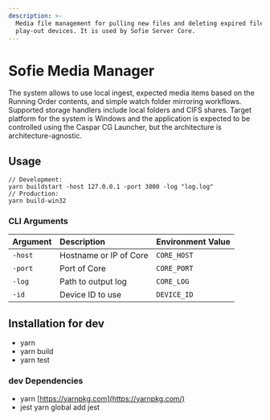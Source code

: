 ```yaml
---
description: >-
  Media file management for pulling new files and deleting expired files on
  play-out devices. It is used by Sofie Server Core.
---
```


# Sofie Media Manager

The system allows to use local ingest, expected media items based on the Running Order contents, and simple watch folder mirroring workflows. Supported storage handlers include local folders and CIFS shares. Target platform for the system is Windows and the application is expected to be controlled using the Caspar CG Launcher, but the architecture is architecture-agnostic.

## Usage

```text
// Development:
yarn buildstart -host 127.0.0.1 -port 3000 -log "log.log"
// Production:
yarn build-win32
```

### CLI Arguments

| Argument | Description | Environment Value |
| :--- | :--- | :--- |
| `-host` | Hostname or IP of Core | `CORE_HOST` |
| `-port` | Port of Core | `CORE_PORT` |
| `-log` | Path to output log | `CORE_LOG` |
| `-id` | Device ID to use | `DEVICE_ID` |

## Installation for dev

* yarn
* yarn build
* yarn test

### dev Dependencies

* yarn [https://yarnpkg.com](https://yarnpkg.com/)
* jest yarn global add jest

